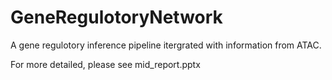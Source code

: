 # GeneRegulotoryNetwork
A gene regulotory inference pipeline itergrated with information from ATAC.

For more detailed, please see mid_report.pptx


